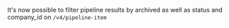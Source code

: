 
 It's now possible to filter pipeline results by archived as well as status and company_id on `/v4/pipeline-item`